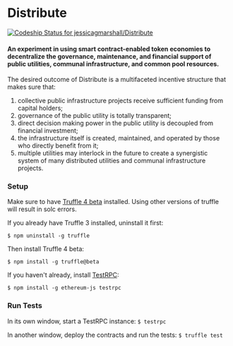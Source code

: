 # Distribute
[ ![Codeship Status for jessicagmarshall/Distribute](https://app.codeship.com/projects/bfec7110-964f-0135-8d76-6ed07d805e5a/status?branch=master)](https://app.codeship.com/projects/251547)

#### An experiment in using smart contract-enabled token economies to decentralize the governance, maintenance, and financial support of public utilities, communal infrastructure, and common pool resources.

The desired outcome of Distribute is a multifaceted incentive structure that makes sure that:

1. collective public infrastructure projects receive sufficient funding from capital holders;
2. governance of the public utility is totally transparent;
3. direct decision making power in the public utility is decoupled from financial investment;
4. the infrastructure itself is created, maintained, and operated by those who directly benefit from it;
5. multiple utilities may interlock in the future to create a synergistic system of many distributed utilities and communal infrastructure projects.

### Setup

Make sure to have [Truffle 4 beta](https://github.com/trufflesuite/truffle/releases) installed. Using other versions of truffle will result in solc errors.

If you already have Truffle 3 installed, uninstall it first:

`$ npm uninstall -g truffle`

Then install Truffle 4 beta:

`$ npm install -g truffle@beta`


If you haven't already, install [TestRPC](https://github.com/ethereumjs/testrpc): 

`$ npm install -g ethereum-js testrpc`

### Run Tests

In its own window, start a TestRPC instance:
`$ testrpc`

In another window, deploy the contracts and run the tests:
`$ truffle test`
